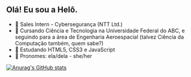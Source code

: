 ## Olá! Eu sou a Helô.

- 🔭 Sales Intern - Cybersegurança (NTT Ltd.)
- 🌱 Cursando Ciência e Tecnologia na Universidade Federal do ABC, e seguindo para a área de Engenharia Aeroespacial (talvez Ciência da Computação também, quem sabe?)
- 🤔 Estudando HTML5, CSS3 e JavaScript
- 💖 Pronomes: ela/dela - she/her

[![Anurag's GitHub stats](https://github-readme-stats.vercel.app/api?helo-bez=anuraghazra)](https://github.com/anuraghazra/github-readme-stats)

